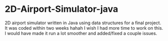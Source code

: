# 2D-Airport-Simulator-java
 2D airport simulator written in Java using data structures for a final project. It was coded within two weeks hahah I wish I had more time to work on this. I would have made it run a lot smoother and added/fixed a couple issues.
